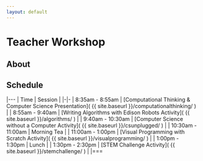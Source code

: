```yaml
---
layout: default
---
```


# Teacher Workshop

## About

## Schedule

|---
| Time | Session | 
|-|-
| 8:35am - 8:55am | [Computational Thinking & Computer Science Presentation]( {{ site.baseurl }}/computationalthinking/ ) | 
| 8:55am - 9:40am | [Writing Algorithms with Edison Robots Activity]( {{ site.baseurl }}/algorithms/ ) |
| 9:40am - 10:30am | [Computer Science without a Computer Activity]( {{ site.baseurl }}/csunplugged/ ) |
| 10:30am - 11:00am | Morning Tea |
| 11:00am - 1:00pm | [Visual Programming with Scratch Activity]( {{ site.baseurl }}/visualprogramming/ ) |
| 1:00pm - 1:30pm | Lunch |
| 1:30pm - 2:30pm | [STEM Challenge Activity]( {{ site.baseurl }}/stemchallenge/ ) |
|===
